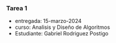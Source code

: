 ### Tarea 1 ###
- entregada: 15-marzo-2024
- curso: Analisis y Diseño de Algoritmos
- Estudiante: Gabriel Rodriguez Postigo
